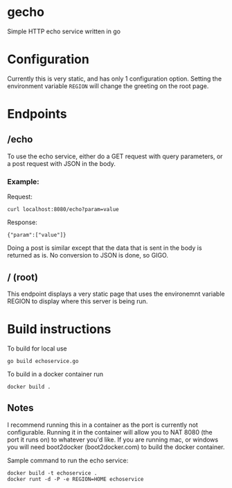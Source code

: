 gecho
=====

Simple HTTP echo service written in go

# Configuration
Currently this is very static, and has only 1 configuration option.  Setting the environment variable `REGION` will change the greeting on the root page.


# Endpoints

## /echo
To use the echo service, either do a GET request with query parameters, or a post request with JSON in the body.

### Example:
Request:
```
curl localhost:8080/echo?param=value
```
Response:
```
{"param":["value"]}
```

Doing a post is similar except that the data that is sent in the body is returned as is. No conversion to JSON is done, so GIGO.

## / (root)
This endpoint displays a very static page that uses the environemnt variable REGION to display where this server is being run.


# Build instructions
To build for local use
```
go build echoservice.go
```

To build in a docker container run 

```
docker build .
```

## Notes
I recommend running this in a container as the port is currently not configurable. Running it in the container will allow you to NAT 8080 (the port it runs on) to whatever you'd like.
If you are running mac, or windows you will need boot2docker (boot2docker.com) to build the docker container.

Sample command to run the echo service:
```
docker build -t echoservice .
docker runt -d -P -e REGION=HOME echoservice
```
